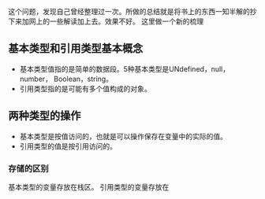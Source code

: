 这个问题，发现自己曾经整理过一次。所做的总结就是将书上的东西一知半解的抄下来加网上的一些解读加上去。效果不好。
这里做一个新的梳理

## 基本类型和引用类型基本概念
+ 基本类型值指的是简单的数据段。5种基本类型是UNdefined，null， number， Boolean，string。
+ 引用类型指的是可能有多个值构成的对象。

## 两种类型的操作

+ 基本类型是按值访问的，也就是可以操作保存在变量中的实际的值。
+ 引用类型的值是按引用访问的。

### 存储的区别
基本类型的变量存放在栈区。
引用类型的变量存放在

